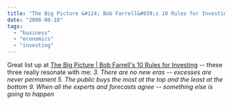 ```yaml
---
title: "The Big Picture &#124; Bob Farrell&#039;s 10 Rules for Investing"
date: "2008-08-18"
tags: 
  - "business"
  - "economics"
  - "investing"
---
```


Great list up at [The Big Picture | Bob Farrell's 10 Rules for Investing](http://bigpicture.typepad.com/comments/2008/08/bob-farrells-10.html) -- these three really resonate with me: _3\. There are no new eras -- excesses are never permanent 5. The public buys the most at the top and the least at the bottom 9. When all the experts and forecasts agree -- something else is going to happen_
